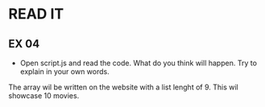 # READ IT
## EX 04
* Open script.js and read the code. What do you think will happen. Try to explain in your own words.

The array wil be written on the website with a list lenght of 9. This wil showcase 10 movies.